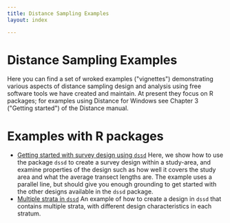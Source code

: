 ```yaml
---
title: Distance Sampling Examples
layout: index

---
```


# Distance Sampling Examples

Here you can find a set of wroked examples ("vignettes") demonstrating various aspects of distance sampling design and analysis using free software tools we have created and maintain. At present they focus on R packages; for examples using Distance for Windows see Chapter 3 ("Getting started") of the Distance manual.

# Examples with R packages

- [Getting started with survey design using `dssd`](dssd-getting-started/GettingStarted.html)  Here, we show how to use the package `dssd` to create a survey design within a study-area, and examine properties of the design such as how well it covers the study area and what the average transect lengths are.  The example uses a parallel line, but should give you enough grounding to get started with the other designs available in the `dssd` package.
- [Multiple strata in `dssd`](dssd-multi-strata/MultiStrataVignette.html) An example of how to create a design in `dssd` that contains multiple strata, with different design characteristics in each stratum.

